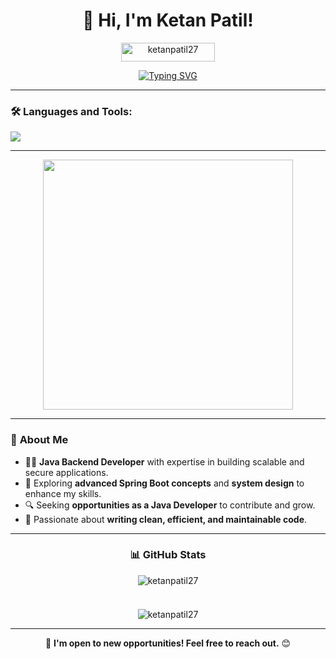 <h1 align="center">👋 Hi, I'm Ketan Patil!</h1>
<p align="center"> 
  <img src="https://komarev.com/ghpvc/?username=ketanpatil27&label=Profile%20views&color=0e75b6&style=flat" alt="ketanpatil27" width="150" height="30"/> 
</p>

<p align="center">
  <a href="https://git.io/typing-svg">
    <img src="https://readme-typing-svg.herokuapp.com?font=Fira+Code&pause=1000&color=0ACFCF&width=600&lines=🚀+Passionate+Java+Backend+Developer...!;Spring+Boot+Enthusiast+%7C+Web+Developer...;Java+Backend+Developer+%7C+Spring+Boot+%7C+Microservices;" alt="Typing SVG" />
  </a>
</p>

---

<h3 align="left">🛠️ Languages and Tools:</h3>

<p align="left">
  <img src="https://skillicons.dev/icons?i=java,spring,hibernate,mysql,aws,redis,git,github,bitbucket,bootstrap,html,css,js,linux,mongodb,postman,vscode,eclipse,ai,maven,netlify,ubuntu" />
</p>

---

<p align="center">
  <img src="https://i.giphy.com/media/qgQUggAC3Pfv687qPC/giphy.gif" width="400px">
</p>

---

### 📌 **About Me**  
- 👨‍💻 **Java Backend Developer** with expertise in building scalable and secure applications.  
- 🌱 Exploring **advanced Spring Boot concepts** and **system design** to enhance my skills.  
- 🔍 Seeking **opportunities as a Java Developer** to contribute and grow.  
- 🚀 Passionate about **writing clean, efficient, and maintainable code**.   

---

<div align="center">

### 📊 **GitHub Stats**

<div align="center" style="display: flex; flex-direction: column; align-items: center; gap: 10px;">
  <img src="https://github-readme-stats.vercel.app/api?username=ketanpatil27&show_icons=true&theme=blue-green&locale=en" alt="ketanpatil27" />
  <br/>
  <img src="https://github-readme-stats.vercel.app/api/top-langs?username=ketanpatil27&show_icons=true&theme=blue-green&locale=en&layout=compact" alt="ketanpatil27" />
</div>

---

🔹 **I'm open to new opportunities! Feel free to reach out.** 😊
</div>
